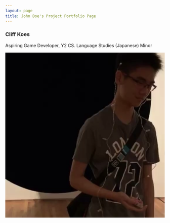 ```yaml
---
layout: page
title: John Doe's Project Portfolio Page
---
```


### Cliff Koes

Aspiring Game Developer, Y2 CS. Language Studies (Japanese) Minor

![domokunx.png](..%2Fimages%2Fdomokunx.png)
